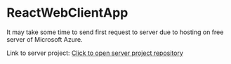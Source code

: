 # ReactWebClientApp

It may take some time to send first request to server due to hosting on free server of Microsoft Azure.

Link to server project:
<a href="https://github.com/zomsik/ExpressServer" target="_blank">Click to open server project repository</a>
